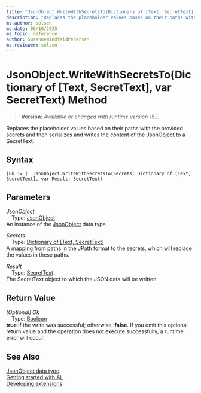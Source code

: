 ```yaml
---
title: "JsonObject.WriteWithSecretsTo(Dictionary of [Text, SecretText], var SecretText) Method"
description: "Replaces the placeholder values based on their paths with the provided secrets and then serializes and writes the content of the JsonObject to a SecretText."
ms.author: solsen
ms.date: 06/10/2025
ms.topic: reference
author: SusanneWindfeldPedersen
ms.reviewer: solsen
---
```

[//]: # (START>DO_NOT_EDIT)
[//]: # (IMPORTANT:Do not edit any of the content between here and the END>DO_NOT_EDIT.)
[//]: # (Any modifications should be made in the .xml files in the ModernDev repo.)
# JsonObject.WriteWithSecretsTo(Dictionary of [Text, SecretText], var SecretText) Method
> **Version**: _Available or changed with runtime version 15.1._

Replaces the placeholder values based on their paths with the provided secrets and then serializes and writes the content of the JsonObject to a SecretText.


## Syntax
```AL
[Ok := ]  JsonObject.WriteWithSecretsTo(Secrets: Dictionary of [Text, SecretText], var Result: SecretText)
```
## Parameters
*JsonObject*  
&emsp;Type: [JsonObject](jsonobject-data-type.md)  
An instance of the [JsonObject](jsonobject-data-type.md) data type.  

*Secrets*  
&emsp;Type: [Dictionary of [Text, SecretText]](../dictionary/dictionary-data-type.md)  
A mapping from paths in the JPath format to the secrets, which will replace the values in these paths.  

*Result*  
&emsp;Type: [SecretText](../secrettext/secrettext-data-type.md)  
The SecretText object to which the JSON data will be written.  


## Return Value
*[Optional] Ok*  
&emsp;Type: [Boolean](../boolean/boolean-data-type.md)  
**true** if the write was successful; otherwise, **false**. If you omit this optional return value and the operation does not execute successfully, a runtime error will occur.  


[//]: # (IMPORTANT: END>DO_NOT_EDIT)
## See Also
[JsonObject data type](jsonobject-data-type.md)  
[Getting started with AL](../../devenv-get-started.md)  
[Developing extensions](../../devenv-dev-overview.md)